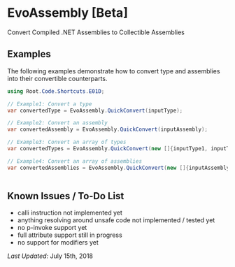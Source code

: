 # EvoAssembly [Beta]
Convert Compiled .NET Assemblies to Collectible Assemblies

## Examples
The following examples demonstrate how to convert type and assemblies into their convertible counterparts.

```csharp
using Root.Code.Shortcuts.E01D;

// Example1: Convert a type
var convertedType = EvoAssembly.QuickConvert(inputType);

// Example2: Convert an assembly
var convertedAssembly = EvoAssembly.QuickConvert(inputAssembly);

// Example3: Convert an array of types
var convertedTypes = EvoAssembly.QuickConvert(new []{inputType1, inputType2});

// Example4: Convert an array of assemblies
var convertedAssemblies = EvoAssembly.QuickConvert(new []{inputAssembly1, inputAssembly2});
      
```

## Known Issues / To-Do List

* calli instruction not implemented yet
* anything resolving around unsafe code not implemented / tested yet
* no p-invoke support yet
* full attribute support still in progress
* no support for modifiers yet

*Last Updated:* July 15th, 2018
